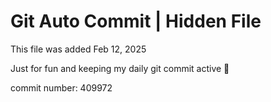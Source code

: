 # Git Auto Commit | Hidden File

This file was added Feb 12, 2025

Just for fun and keeping my daily git commit active 🤪

commit number: 409972
